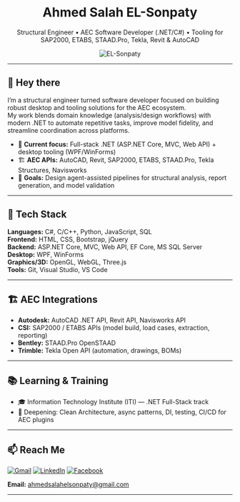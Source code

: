 <!-- Profile README -->

<h1 align="center">Ahmed Salah EL-Sonpaty</h1>
<p align="center">
  Structural Engineer • AEC Software Developer (.NET/C#) • Tooling for SAP2000, ETABS, STAAD.Pro, Tekla, Revit & AutoCAD
</p>

<p align="center">
  <img src="https://komarev.com/ghpvc/?username=EL-Sonpaty&label=Profile%20views&color=0e75b6&style=flat" alt="EL-Sonpaty" />
</p>

---

## 👋 Hey there

I’m a structural engineer turned software developer focused on building robust desktop and tooling solutions for the AEC ecosystem.  
My work blends domain knowledge (analysis/design workflows) with modern .NET to automate repetitive tasks, improve model fidelity, and streamline coordination across platforms.

- 🔭 **Current focus:** Full-stack .NET (ASP.NET Core, MVC, Web API) + desktop tooling (WPF/WinForms)
- 🏗️ **AEC APIs:** AutoCAD, Revit, SAP2000, ETABS, STAAD.Pro, Tekla Structures, Navisworks
- 🎯 **Goals:** Design agent-assisted pipelines for structural analysis, report generation, and model validation

---

## 🧰 Tech Stack

**Languages:** C#, C/C++, Python, JavaScript, SQL  
**Frontend:** HTML, CSS, Bootstrap, jQuery  
**Backend:** ASP.NET Core, MVC, Web API, EF Core, MS SQL Server  
**Desktop:** WPF, WinForms  
**Graphics/3D:** OpenGL, WebGL, Three.js  
**Tools:** Git, Visual Studio, VS Code

---

## 🏗️ AEC Integrations

- **Autodesk:** AutoCAD .NET API, Revit API, Navisworks API  
- **CSI:** SAP2000 / ETABS APIs (model build, load cases, extraction, reporting)  
- **Bentley:** STAAD.Pro OpenSTAAD  
- **Trimble:** Tekla Open API (automation, drawings, BOMs)


---

## 📚 Learning & Training

- 🎓 Information Technology Institute (ITI) — .NET Full-Stack track
- 🌱 Deepening: Clean Architecture, async patterns, DI, testing, CI/CD for AEC plugins

---

## 📫 Reach Me

[![Gmail](https://img.shields.io/badge/-GMAIL-D14836?style=for-the-badge&logo=gmail&logoColor=white)](mailto:ahmed.sonpaty99@eng-st.cu.edu.eg)
[![LinkedIn](https://img.shields.io/badge/-LINKEDIN-0077B5?style=for-the-badge&logo=linkedin&logoColor=white)](https://www.linkedin.com/in/ahmed-salah-455839151/)
[![Facebook](https://img.shields.io/badge/-FACEBOOK-%231877F2.svg?style=for-the-badge&logo=facebook&logoColor=white)](https://www.facebook.com/desertfox018a/)

**Email:** ahmedsalahelsonpaty@gmail.com

---

<!-- Optional: GitHub stats (you can uncomment if you like) -->
<!--
## 📈 GitHub Stats
![Ahmed's GitHub stats](https://github-readme-stats.vercel.app/api?username=EL-Sonpaty&show_icons=true)
![Top Langs](https://github-readme-stats.vercel.app/api/top-langs/?username=EL-Sonpaty&layout=compact)
-->
